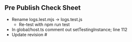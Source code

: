 ## Pre Publish Check Sheet

- Rename logs.lest.mjs -> logs.test.js
  - Re-test with npm run test
- In global/host.ts comment out setTestingInstance; line 112
- Update revision #
